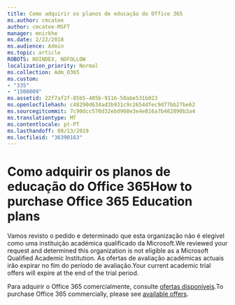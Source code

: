 ```yaml
---
title: Como adquirir os planos de educação do Office 365
ms.author: cmcatee
author: cmcatee-MSFT
manager: mnirkhe
ms.date: 2/22/2018
ms.audience: Admin
ms.topic: article
ROBOTS: NOINDEX, NOFOLLOW
localization_priority: Normal
ms.collection: Adm_O365
ms.custom:
- "335"
- "1500009"
ms.assetid: 22f7af2f-85b5-405b-9116-50abe531b023
ms.openlocfilehash: c48290d634ad3b931c9c2654dfec9d77bb27be62
ms.sourcegitcommit: 7c90dcc570d32ebd968e3e4e816a7b482890b3a4
ms.translationtype: MT
ms.contentlocale: pt-PT
ms.lasthandoff: 08/13/2019
ms.locfileid: "36390163"
---
```

# <a name="how-to-purchase-office-365-education-plans"></a><span data-ttu-id="c5d3d-102">Como adquirir os planos de educação do Office 365</span><span class="sxs-lookup"><span data-stu-id="c5d3d-102">How to purchase Office 365 Education plans</span></span>

<span data-ttu-id="c5d3d-103">Vamos revisto o pedido e determinado que esta organização não é elegível como uma instituição académica qualificado da Microsoft.</span><span class="sxs-lookup"><span data-stu-id="c5d3d-103">We reviewed your request and determined this organization is not eligible as a Microsoft Qualified Academic Institution.</span></span> <span data-ttu-id="c5d3d-104">As ofertas de avaliação académicas actuais irão expirar no fim do período de avaliação.</span><span class="sxs-lookup"><span data-stu-id="c5d3d-104">Your current academic trial offers will expire at the end of the trial period.</span></span>
  
<span data-ttu-id="c5d3d-105">Para adquirir o Office 365 comercialmente, consulte [ofertas disponíveis](https://go.microsoft.com/fwlink/p/?linkid=868433).</span><span class="sxs-lookup"><span data-stu-id="c5d3d-105">To purchase Office 365 commercially, please see [available offers](https://go.microsoft.com/fwlink/p/?linkid=868433).</span></span>  